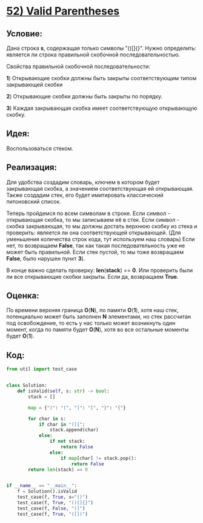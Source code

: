 # [**52) Valid Parentheses**](https://leetcode.com/problems/valid-parentheses/description/)

## **Условие:**

Дана строка **s**, содержащая только символы "()[]{}". Нужно определить: является ли строка правильной скобочной последовательностью.

Свойства правильной скобочной последовательности:

**1**) Открывающие скобки должны быть закрыты соответствующим типом закрывающей скобки

**2**) Открывающие скобки должны быть закрыты по порядку.

**3**) Каждая закрывающая скобка имеет соответствующую открывающую скобку.

## **Идея:**

Воспользоваться стеком.

## **Реализация:**

Для удобства создадим словарь, ключем в котором будет закрывающая скобка, а значением соответствующая ей открывающая. Также создадим стек, его будет имитировать классический питоновский список.

Теперь пройдемся по всем символам в строке. Если символ - открывающая скобка, то мы записываем её в стек. Если символ - скобка закрывающая, то мы должны достать верхнюю скобку из стека и проверить: является ли она соответствующей открывающей. (Для уменьшения количества строк кода, тут используем наш словарь) Если нет, то возвращаем **False**, так как такая последовательность уже не может быть правильной. Если стек пустой, то мы тоже возвращаем **False**, было нарушен пункт **3**).

В конце важно сделать проверку: **len**(**stack**) == **0**. Или проверить были ли все открывающие скобки закрыты. Если да, возвращаем **True**.



## **Оценка:**

По времени верхняя граница **O**(**N**), по памяти **O**(**1**), хотя наш стек, потенциально может быть заполнен **N** элементами, но стек рассчитан под освобождение, то есть у нас только может возникнуть один момент, когда по памяти будет **O**(**N**), хотя во все остальные моменты будет **O**(**1**).

## Код:
```python
from util import test_case


class Solution:
    def isValid(self, s: str) -> bool:
        stack = []

        map = {")": "(", "]": "[", "}": "{"}

        for char in s:
            if char in "([{":
                stack.append(char)
            else:
                if not stack:
                    return False
                else:
                    if map[char] != stack.pop():
                        return False
        return len(stack) == 0


if __name__ == "__main__":
    f = Solution().isValid
    test_case(f, True, s="()")
    test_case(f, True, "()[]{}")
    test_case(f, False, "(]")
    test_case(f, True, "([])")

```

